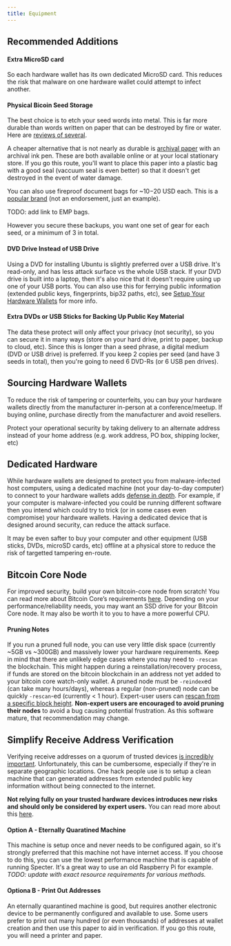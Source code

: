 ```yaml
---
title: Equipment
---
```


## Recommended Additions

#### Extra MicroSD card
So each hardware wallet has its own dedicated MicroSD card.
This reduces the risk that malware on one hardware wallet could attempt to infect another.

#### Physical Bicoin Seed Storage
The best choice is to etch your seed words into metal.
This is far more durable than words written on paper that can be destroyed by fire or water.
Here are [reviews of several](https://blog.lopp.net/metal-bitcoin-seed-storage-stress-test-round-iii/).

A cheaper alternative that is not nearly as durable is [archival paper](https://en.wikipedia.org/wiki/Acid-free_paper#Archival_paper) with an archival ink pen.
These are both available online or at your local stationary store.
If you go this route, you'll want to place this paper into a plastic bag with a good seal (vaccuum seal is even better) so that it doesn't get destroyed in the event of water damage.

You can also use fireproof document bags for ~$10-$20 USD each.
This is a [popular brand](https://www.amazon.com/JUNDUN-Fireproof-Document-Waterproof-Resistant/dp/B07P2WB48X/) (not an endorsement, just an example).

TODO: add link to EMP bags.

However you secure these backups, you want one set of gear for each seed, or a minimum of 3 in total.

#### DVD Drive Instead of USB Drive
Using a DVD for installing Ubuntu is slightly preferred over a USB drive.
It's read-only, and has less attack surface vs the whole USB stack.
If your DVD drive is built into a laptop, then it's also nice that it doesn't require using up one of your USB ports.
You can also use this for ferrying public information (extended public keys, fingerprints, bip32 paths, etc), see [Setup Your Hardware Wallets](/setup-wallets) for more info.

#### Extra DVDs or USB Sticks for Backing Up Public Key Material
The data these protect will only affect your privacy (not security), so you can secure it in many ways (store on your hard drive, print to paper, backup to cloud, etc).
Since this is longer than a seed phrase, a digital medium (DVD or USB drive) is preferred.
If you keep 2 copies per seed (and have 3 seeds in total), then you're going to need 6 DVD-Rs (or 6 USB pen drives).

## Sourcing Hardware Wallets
To reduce the risk of tampering or counterfeits, you can buy your hardware wallets directly from the manufacturer in-person at a conference/meetup.
If buying online, purchase directly from the manufacturer and avoid resellers.

Protect your operational security by taking delivery to an alternate address instead of your home address (e.g. work address, PO box, shipping locker, etc)

## Dedicated Hardware
While hardware wallets are designed to protect you from malware-infected host computers, using a dedicated machine (not your day-to-day computer) to connect to your hardware wallets adds [defense in depth](https://en.wikipedia.org/wiki/Defense_in_depth_(computing)).
For example, if your computer is malware-infected you could be running different software then you intend which could try to trick (or in some cases even compromise) your hardware wallets.
Having a dedicated device that is designed around security, can reduce the attack surface.

It may be even safter to buy your computer and other equipment (USB sticks, DVDs, microSD cards, etc) offline at a physical store to reduce the risk of targetted tampering en-route.

## Bitcoin Core Node
For improved security, build your own bitcoin-core node from scratch!
You can read more about Bitcoin Core’s requirements [here](https://bitcoin.org/en/bitcoin-core/features/requirements).
Depending on your performance/reliability needs, you may want an SSD drive for your Bitcoin Core node.
It may also be worth it to you to have a more powerful CPU.

#### Pruning Notes
If you run a pruned full node, you can use very little disk space (currently ~5GB vs ~300GB) and massively lower your hardware requirements.
Keep in mind that there are unlikely edge cases where you may need to `-rescan` the blockchain.
This might happen during a reinstallation/recovery process, if funds are stored on the bitcoin blockchain in an address not yet added to your bitcoin core watch-only wallet.
A pruned node must be `-reindex`ed (can take many hours/days), whereas a regular (non-pruned) node can be quickly `-rescan`-ed (currently < 1 hour).
Expert-user users can [rescan from a specific block height](https://bitcoincore.org/en/doc/0.20.0/rpc/wallet/rescanblockchain/).
**Non-expert users are encouraged to avoid pruning their nodes** to avoid a bug causing potential frustration.
As this software mature, that recommendation may change.

## Simplify Receive Address Verification
Verifying receive addresses on a quorum of trusted devices [is incredibly important](/known-issues/verify-receive-address).
Unfortunately, this can be cumbersome, especially if they're in separate geographic locations.
One hack people use is to setup a clean machine that can generated addresses from extended public key information without being connected to the internet.

**Not relying fully on your trusted hardware devices introduces new risks and should only be considered by expert users.**
You can read more about this [here](verify-receive-address/advanced).

#### Option A - Eternally Quaratined Machine
This machine is setup once and never needs to be configured again, so it's strongly preferred that this machine not have internet access.
If you choose to do this, you can use the lowest performance machine that is capable of running Specter.
It's a great way to use an old Raspberry Pi for example.
*TODO: update with exact resource requirements for various methods.*

#### Optiona B - Print Out Addresses
An eternally quarantined machine is good, but requires another electronic device to be permanently configured and available to use.
Some users prefer to print out many hundred (or even thousands) of addresses at wallet creation and then use this paper to aid in verification.
If you go this route, you will need a printer and paper.
